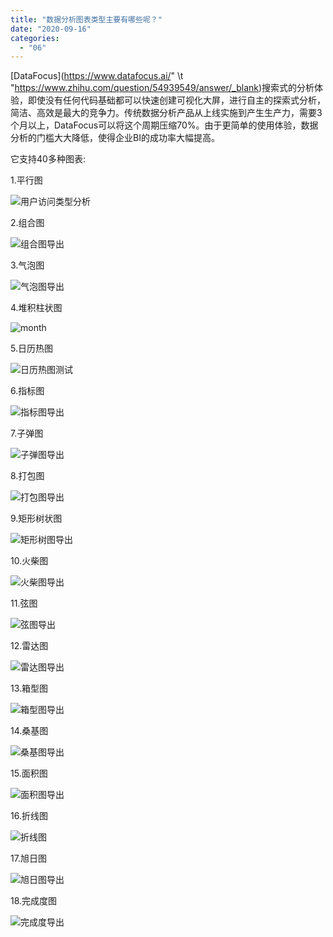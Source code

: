 ```yaml
---
title: "数据分析图表类型主要有哪些呢？"
date: "2020-09-16"
categories: 
  - "06"
---
```


[DataFocus](https://www.datafocus.ai/" \t "https://www.zhihu.com/question/54939549/answer/_blank)搜索式的分析体验，即使没有任何代码基础都可以快速创建可视化大屏，进行自主的探索式分析，简洁、高效是最大的竞争力。传统数据分析产品从上线实施到产生生产力，需要3个月以上，DataFocus可以将这个周期压缩70%。由于更简单的使用体验，数据分析的门槛大大降低，使得企业BI的成功率大幅提高。

它支持40多种图表:

1.平行图

![用户访问类型分析](images/unnamed-file-8.png)

2.组合图

![组合图导出](images/unnamed-file-9.png)

3.气泡图

![气泡图导出](images/unnamed-file-10.png)

4.堆积柱状图

![month](images/month.png)

5.日历热图

![日历热图测试](images/unnamed-file-11.png)

6.指标图

![指标图导出](images/unnamed-file-12.png)

7.子弹图

![子弹图导出](images/unnamed-file-13.png)

8.打包图

![打包图导出](images/unnamed-file-14.png)

9.矩形树状图

![矩形树图导出](images/unnamed-file-15.png)

10.火柴图

![火柴图导出](images/unnamed-file-16.png)

11.弦图

![弦图导出](images/unnamed-file-17.png)

12.雷达图

![雷达图导出](images/unnamed-file-18.png)

13.箱型图

![箱型图导出](images/unnamed-file-19.png)

14.桑基图

![桑基图导出](images/unnamed-file-20.png)

15.面积图

![面积图导出](images/unnamed-file-21.png)

16.折线图

![折线图](images/unnamed-file-22.png)

17.旭日图

![旭日图导出](images/unnamed-file-23.png)

18.完成度图

![完成度导出](images/unnamed-file-24.png)
